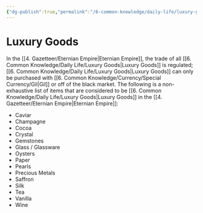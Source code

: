 ```yaml
---
{"dg-publish":true,"permalink":"/6-common-knowledge/daily-life/luxury-goods/"}
---
```


# Luxury Goods

In the [[4. Gazetteer/Eternian Empire\|Eternian Empire]], the trade of all [[6. Common Knowledge/Daily Life/Luxury Goods\|Luxury Goods]] is regulated; [[6. Common Knowledge/Daily Life/Luxury Goods\|Luxury Goods]] can only be purchased with [[6. Common Knowledge/Currency/Special Currency/Gil\|Gil]] or off of the black market. The following is a non-exhaustive list of items that are considered to be [[6. Common Knowledge/Daily Life/Luxury Goods\|Luxury Goods]] in the [[4. Gazetteer/Eternian Empire\|Eternian Empire]]:

- Caviar 
- Champagne 
- Cocoa 
- Crystal 
- Gemstones
- Glass / Glassware
- Oysters
- Paper 
- Pearls
- Precious Metals 
- Saffron 
- Silk 
- Tea 
- Vanilla 
- Wine 
